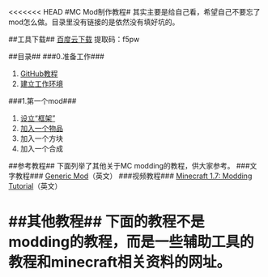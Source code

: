 <<<<<<< HEAD
#MC Mod制作教程#
其实主要是给自己看，希望自己不要忘了mod怎么做。目录里没有链接的是依然没有填好坑的。

##工具下载##
[百度云下载](https://pan.baidu.com/s/1dFhXk9z) 提取码：f5pw

##目录##
###0.准备工作###
1. [GitHub教程](/Document/GitHub.md/)
2. [建立工作环境](/Document/SetupEnvironment.md/)

###1.第一个mod###
1. [设立“框架”](/Document/FirstMod.md/)
2. [加入一个物品](Document/BeginItem.md)
3. 加入一个方块
4. 加入一个合成

##参考教程##
下面列举了其他关于MC modding的教程，供大家参考。
###文字教程###
[Generic Mod](http://www.minecraftforge.net/wiki/Basic_Modding)（英文）
###视频教程###
[Minecraft 1.7: Modding Tutorial](https://www.youtube.com/watch?v=0ULz-oCUbEg)（英文）

##其他教程##
下面的教程不是modding的教程，而是一些辅助工具的教程和minecraft相关资料的网址。
=======
